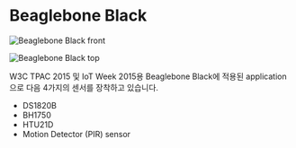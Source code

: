 # Beaglebone Black
![Beaglebone Black front](https://docs.google.com/uc?id=0B02RRVY3KrmeSjNhZ0c3b0NKS28)

![Beaglebone Black top](https://docs.google.com/uc?id=0B02RRVY3KrmeWUg5YWVfbklWUEU)

W3C TPAC 2015 및 IoT Week 2015용 Beaglebone Black에 적용된 application으로 다음 4가지의 센서를 장착하고 있습니다. 

* DS1820B
* BH1750
* HTU21D
* Motion Detector (PIR) sensor